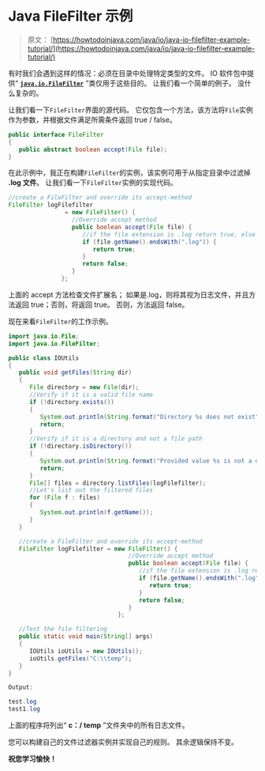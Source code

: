 # Java FileFilter 示例

> 原文： [https://howtodoinjava.com/java/io/java-io-filefilter-example-tutorial/](https://howtodoinjava.com/java/io/java-io-filefilter-example-tutorial/)

有时我们会遇到这样的情况：必须在目录中处理特定类型的文件。 IO 软件包中提供“ **[`java.io.FileFilter`](https://docs.oracle.com/javase/6/docs/api/java/io/FileFilter.html "FileFilter")** ”类仅用于这些目的。 让我们看一个简单的例子。 没什么复杂的。

让我们看一下`FileFilter`界面的源代码。 它仅包含一个方法，该方法将`File`实例作为参数，并根据文件满足所需条件返回 true / false。

```java
public interface FileFilter
{
   public abstract boolean accept(File file);
}

```

在此示例中，我正在构建`FileFilter`的实例，该实例可用于从指定目录中过滤掉 **.log 文件**。 让我们看一下`FileFilter`实例的实现代码。

```java
//create a FileFilter and override its accept-method
FileFilter logFilefilter 
				= new FileFilter() {
				  //Override accept method
				  public boolean accept(File file) {
					 //if the file extension is .log return true, else false
					 if (file.getName().endsWith(".log")) {
						return true;
					 }
					 return false;
				  }
			   };

```

上面的 accept 方法检查文件扩展名； 如果是.log，则将其视为日志文件，并且方法返回 true；否则，将返回 true。 否则，方法返回 false。

现在来看`FileFilter`的工作示例。

```java
import java.io.File;
import java.io.FileFilter;

public class IOUtils
{
   public void getFiles(String dir)
   {
      File directory = new File(dir);
      //Verify if it is a valid file name
      if (!directory.exists())
      {
         System.out.println(String.format("Directory %s does not exist", dir));
         return;
      }
      //Verify if it is a directory and not a file path
      if (!directory.isDirectory())
      {
         System.out.println(String.format("Provided value %s is not a directory", dir));
         return;
      }
      File[] files = directory.listFiles(logFilefilter);
      //Let's list out the filtered files
      for (File f : files)
      {
         System.out.println(f.getName());
      }
   }

   //create a FileFilter and override its accept-method
   FileFilter logFilefilter = new FileFilter() {
                                  //Override accept method
                                  public boolean accept(File file) {
                                     //if the file extension is .log return true, else false
                                     if (file.getName().endsWith(".log")) {
                                        return true;
                                     }
                                     return false;
                                  }
                               };

   //Test the file filtering                         
   public static void main(String[] args)
   {
      IOUtils ioUtils = new IOUtils();
      ioUtils.getFiles("C:\\temp");
   }
}

Output:

test.log
test1.log

```

上面的程序将列出“ **c：/ temp** ”文件夹中的所有日志文件。

您可以构建自己的文件过滤器实例并实现自己的规则。 其余逻辑保持不变。

**祝您学习愉快！**
